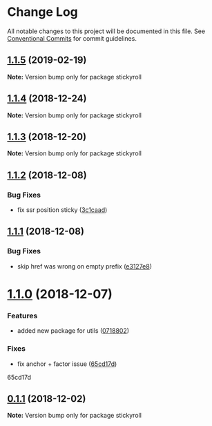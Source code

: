# Change Log

All notable changes to this project will be documented in this file.
See [Conventional Commits](https://conventionalcommits.org) for commit guidelines.

## [1.1.5](https://github.com/stickyroll/react-stickyroll/compare/v1.1.4...v1.1.5) (2019-02-19)

**Note:** Version bump only for package stickyroll





## [1.1.4](https://github.com/stickyroll/react-stickyroll/compare/v1.1.3...v1.1.4) (2018-12-24)

**Note:** Version bump only for package stickyroll





## [1.1.3](https://github.com/stickyroll/react-stickyroll/compare/v1.1.2...v1.1.3) (2018-12-20)

**Note:** Version bump only for package stickyroll





## [1.1.2](https://github.com/stickyroll/react-stickyroll/compare/v1.1.1...v1.1.2) (2018-12-08)


### Bug Fixes

* fix ssr position sticky ([3c1caad](https://github.com/stickyroll/react-stickyroll/commit/3c1caad))





## [1.1.1](https://github.com/stickyroll/react-stickyroll/compare/v1.1.0...v1.1.1) (2018-12-08)


### Bug Fixes

* skip href was wrong on empty prefix ([e3127e8](https://github.com/stickyroll/react-stickyroll/commit/e3127e8))





# [1.1.0](https://github.com/stickyroll/react-stickyroll/compare/v1.0.0...v1.1.0) (2018-12-07)


### Features

* added new package for utils ([0718802](https://github.com/stickyroll/react-stickyroll/commit/0718802))

### Fixes

* fix anchor + factor issue  ([65cd17d](https://github.com/stickyroll/react-stickyroll/commit/65cd17d))

65cd17d



## [0.1.1](https://github.com/stickyroll/react-stickyroll/compare/v0.1.0...v0.1.1) (2018-12-02)

**Note:** Version bump only for package stickyroll
